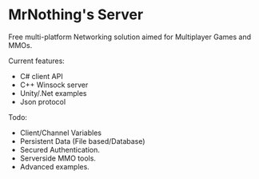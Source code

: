 MrNothing's Server
==========

Free multi-platform Networking solution aimed for Multiplayer Games and MMOs.

Current features:

- C# client API
- C++ Winsock server
- Unity/.Net examples
- Json protocol

Todo:

- Client/Channel Variables
- Persistent Data (File based/Database)
- Secured Authentication.
- Serverside MMO tools.
- Advanced examples.

